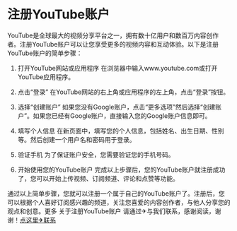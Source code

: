 # 注册YouTube账户

YouTube是全球最大的视频分享平台之一，拥有数十亿用户和数百万内容创作者。注册YouTube账户可以让您享受更多的视频内容和互动体验。以下是注册YouTube账户的简单步骤：

1. 打开YouTube网站或应用程序
   在浏览器中输入www.youtube.com或打开YouTube应用程序。

2. 点击“登录”
   在YouTube网站的右上角或应用程序的左上角，点击“登录”按钮。

3. 选择“创建账户”
   如果您没有Google账户，点击“更多选项”然后选择“创建账户”。如果您已经有Google账户，直接输入您的Google账户信息即可。

4. 填写个人信息
   在新页面中，填写您的个人信息，包括姓名、出生日期、性别等。然后创建一个用户名和密码用于登录。

5. 验证手机
   为了保证账户安全，您需要验证您的手机号码。

6. 开始使用您的YouTube账户
   完成以上步骤后，您的YouTube账户就注册成功了，您可以开始上传视频、订阅频道、评论和点赞等功能。

通过以上简单步骤，您就可以注册一个属于自己的YouTube账户了。注册后，您可以根据个人喜好订阅感兴趣的频道，关注您喜爱的内容创作者，与他人分享您的观点和创意。更多 关于注册YouTube账户 请通过✈与我们联系，感谢阅读，谢谢！[点这里✈联系](https://c.k02.cc)